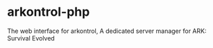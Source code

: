 # arkontrol-php
The web interface for arkontrol, A dedicated server manager for ARK: Survival Evolved
